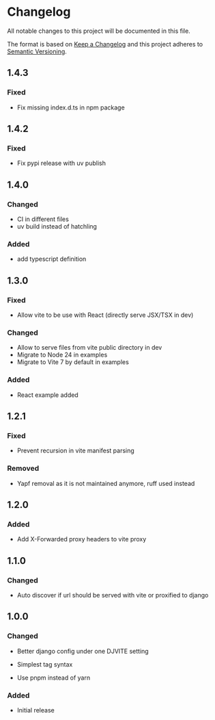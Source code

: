 # Changelog
All notable changes to this project will be documented in this file.

The format is based on [Keep a Changelog](http://keepachangelog.com/en/1.1.0/)
and this project adheres to [Semantic Versioning](http://semver.org/spec/v2.0.0.html).

## 1.4.3
### Fixed
- Fix missing index.d.ts in npm package

## 1.4.2
### Fixed
- Fix pypi release with uv publish

## 1.4.0
### Changed
- CI in different files
- uv build instead of hatchling
### Added
- add typescript definition

## 1.3.0
### Fixed
- Allow vite to be use with React (directly serve JSX/TSX in dev)
### Changed
- Allow to serve files from vite public directory in dev
- Migrate to Node 24 in examples
- Migrate to Vite 7 by default in examples
### Added
- React example added

## 1.2.1
### Fixed
- Prevent recursion in vite manifest parsing
### Removed
- Yapf removal as it is not maintained anymore, ruff used instead

## 1.2.0
### Added
- Add X-Forwarded proxy headers to vite proxy

## 1.1.0
### Changed
- Auto discover if url should be served with vite or proxified to django


## 1.0.0
### Changed
- Better django config under one DJVITE setting

- Simplest tag syntax

- Use pnpm instead of yarn

### Added
- Initial release
